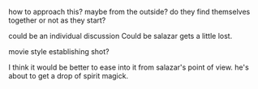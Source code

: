 how to approach this? maybe from the outside? 
do they find themselves together or not as they start?

could be an individual discussion Could be salazar gets a little lost. 


movie style establishing shot?

I think it would be better to ease into it from salazar's point of view. he's about to get a drop of spirit magick. 